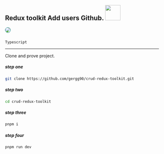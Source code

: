 ## Redux toolkit Add users Github. <img src="https://upload.wikimedia.org/wikipedia/commons/thumb/c/c2/GitHub_Invertocat_Logo.svg/800px-GitHub_Invertocat_Logo.svg.png" width="auto" height="50px" />

<img align="center" src="https://i.ibb.co/gvXmP98/cap-project-reduxtoolkit.jpg" style="border-radius: 12px; border: 1px solid teal; margin-bottom: 10px "  />

`Typescript`

<hr/>

Clone and prove project.

##### step one

```bash
git clone https://github.com/gergg90/crud-redux-toolkit.git
```

##### step two

```bash
cd crud-redux-toolkit
```

##### step three

```bash
pnpm i
```

##### step four

```bash
pnpm run dev
```
